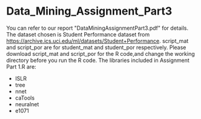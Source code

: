 # Data_Mining_Assignment_Part3

You can refer to our report "DataMiningAssignmentPart3.pdf" for details.
The dataset chosen is Student Performance dataset from https://archive.ics.uci.edu/ml/datasets/Student+Performance.
script_mat and script_por are for student_mat and student_por respectively. 
Please download script_mat and script_por for the R code,and change the working directory before you run the R code.
The libraries included in Assignment Part 1.R are:
- ISLR
- tree
- nnet
- caTools
- neuralnet
- e1071
